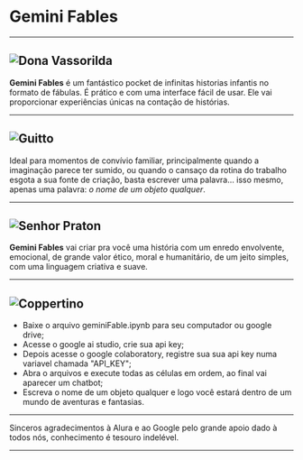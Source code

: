 # Gemini Fables

---
![Dona Vassorilda](vassorilda.png)
---

**Gemini Fables** é um fantástico pocket de infinitas historias infantis no formato de fábulas. É prático e com uma interface fácil de usar. Ele vai proporcionar experiências únicas na contação de histórias.

---
![Guitto](guitto.png)
---

Ideal para momentos de convívio familiar, principalmente quando a imaginação parece ter sumido, ou quando o cansaço da rotina do trabalho esgota a sua fonte de criação, basta escrever uma palavra... isso mesmo, apenas uma palavra: *o nome de um objeto qualquer*.

---
![Senhor Praton](praton.png)
---

**Gemini Fables** vai criar pra você uma história com um enredo envolvente, emocional, de grande valor ético, moral e humanitário, de um jeito simples, com uma linguagem criativa e suave.

---
![Coppertino](copertino.png)
---

- Baixe o arquivo geminiFable.ipynb para seu computador ou google drive;
- Acesse o google ai studio, crie sua api key;
- Depois acesse o google colaboratory, registre sua sua api key numa variavel chamada "API_KEY";
- Abra o arquivos e execute todas as células em ordem, ao final vai aparecer um chatbot;
- Escreva o nome de um objeto qualquer e logo você estará dentro de um mundo de aventuras e fantasias.

---

Sinceros agradecimentos à Alura e ao Google pelo grande apoio dado à todos nós, conhecimento é tesouro indelével.

---



